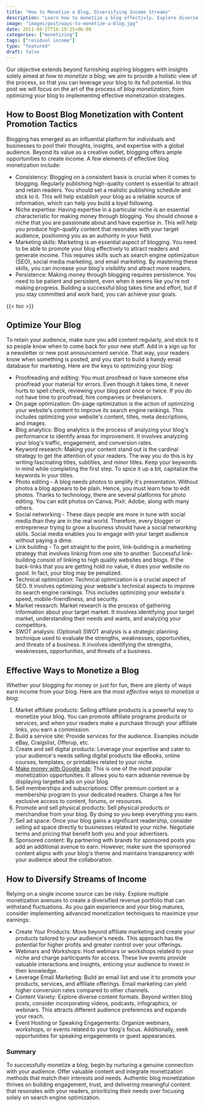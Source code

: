 ```yaml
---
title: "How to Monetize a Blog, Diversifying Income Streams"
description: "Learn how to monetize a blog effectivly. Explore diverse revenue streams to boost your profits."
image: "images/post/ways-to-monetize-a-blog.jpg"
date: 2011-08-27T18:19:25+06:00
categories: ["monetizing"]
tags: ["residual income"]
type: "featured"
draft: false
---
```


Our objective extends beyond furnishing aspiring bloggers with insights solely aimed at _how to monetize a blog_; we aim to provide a holistic view of the process, so that you can leverage your blog to its full potential. In this post we will focus on the art of the process of _blog monetization_, from optimizing your blog to implementing effective monetization strategies.

## How to Boost Blog Monetization with Content Promotion Tactics 

Blogging has emerged as an influential platform for individuals and businesses to pool their thoughts, insights, and expertise with a global audience. Beyond its value as a creative outlet, blogging offers ample opportunities to create income. A few elements of effective blog monetization include:

- Consistency: Blogging on a consistent basis is crucial when it comes to blogging. Regularly publishing high-quality content is essential to attract and retain readers. You should set a realistic publishing schedule and stick to it. This will help establish your blog as a reliable source of information, which can help you build a loyal following.
- Niche expertise: Having expertise in a particular niche is an essential characteristic for making money through blogging. You should choose a niche that you are passionate about and have expertise in. This will help you produce high-quality content that resonates with your target audience, positioning you as an authority in your field.
- Marketing skills: Marketing is an essential aspect of blogging. You need to be able to promote your blog effectively to attract readers and generate income. This requires skills such as search engine optimization (SEO), social media marketing, and email marketing. By mastering these skills, you can increase your blog's visibility and attract more readers.
- Persistence: Making money through blogging requires persistence. You need to be patient and persistent, even when it seems like you're not making progress. Building a successful blog takes time and effort, but if you stay committed and work hard, you can achieve your goals.

{{< toc >}}

## Optimize Your Blog

To retain your audience, make sure you add content regularly, and stick to it so people know when to come back for your new stuff. Add in a sign up for a newsletter or new post announcement service. That way, your readers know when something is posted, and you start to build a handy email database for marketing. Here are the keys to optimizing your blog:

- Proofreading and editing: You must proofread or have someone else proofread your material for errors. Even though it takes time, it never hurts to spell check, reviewing your blog post once or twice. If you do not have time to proofread, hire companies or freelancers.
- On page optimization: On-page optimization is the action of optimizing your website's content to improve its search engine rankings. This includes optimizing your website's content, titles, meta descriptions, and images.
- Blog analytics: Blog analytics is the process of analyzing your blog's performance to identify areas for improvement. It involves analyzing your blog's traffic, engagement, and conversion rates.
- Keyword research: Making your content stand out is the cardinal strategy to get the attention of your readers. The way you do this is by writing fascinating titles, subtitles, and minor titles. Keep your keywords in mind while completing the first step. To spice it up a bit, capitalize the keywords in your titles.
- Photo editing - A blog needs photos to amplify it's presentation. Without photos a blog appears to be plain. Hence, you must learn how to edit photos. Thanks to technology, there are several platforms for photo editing. You can edit photos on Canva, Pixlr, Adobe, along with many others. 
- Social networking - These days people are more in tune with social media than they are in the real world. Therefore, every blogger or entrepreneur trying to grow a business should have a social networking skills. Social media enables you to engage with your target audience without paying a dime.
- Link building - To get straight to the point, link-building is a marketing strategy that involves linking from one site to another. Successful link-building consist of linking to high quality websites and blogs. If the back-links that you are getting hold no value, it does your website no good. In fact, your blog may be penalized.
- Technical optimization: Technical optimization is a crucial aspect of SEO. It involves optimizing your website's technical aspects to improve its search engine rankings. This includes optimizing your website's speed, mobile-friendliness, and security.
- Market research: Market research is the process of gathering information about your target market. It involves identifying your target market, understanding their needs and wants, and analyzing your competitors.
- SWOT analysis: (Optional) SWOT analysis is a strategic planning technique used to evaluate the strengths, weaknesses, opportunities, and threats of a business. It involves identifying the strengths, weaknesses, opportunities, and threats of a business.

##  Effective Ways to Monetize a Blog

Whether your blogging for money or just for fun, there are plenty of ways earn income from your blog. Here are the most _effective ways to monetize a blog_:

1. Market affiliate products: Selling affiliate products is a powerful way to monetize your blog. You can promote affiliate programs products or services, and when your readers make a purchase through your affiliate links, you earn a commission.
2. Build a service site: Provide services for the audience. Examples include eBay, Craigslist, Offerup, etc.
3. Create and sell digital products: Leverage your expertise and cater to your audience's needs selling digital products like eBooks, online courses, templates, or printables related to your niche.
4. [Make money with Google ads](/blog/how-to-make-money-with-google-ads): This is one of the most popular monetization opportunities. It allows you to earn adsense revenue by displaying targeted ads on your blog.
5. Sell memberships and subscriptions: Offer premium content or a membership program to your dedicated readers. Charge a fee for exclusive access to content, forums, or resources.
6. Promote and sell physical products: Sell physical products or merchandise from your blog. By doing so you keep everything you earn.
7. Sell ad space: Once your blog gains a significant readership, consider selling ad space directly to businesses related to your niche. Negotiate terms and pricing that benefit both you and your advertisers.
8. Sponsored content: By partnering with brands for sponsored posts you add an additional avenue to earn. However, make sure the sponsored content aligns with your blog's theme and maintains transparency with your audience about the collaboration.

## How to Diversify Streams of Income

Relying on a single income source can be risky. Explore multiple monetization avenues to create a diversified revenue portfolio that can withstand fluctuations. As you gain experience and your blog matures, consider implementing advanced monetization techniques to maximize your earnings:

- Create Your Products: Move beyond affiliate marketing and create your products tailored to your audience's needs. This approach has the potential for higher profits and greater control over your offerings.
- Webinars and Workshops: Host webinars or workshops related to your niche and charge participants for access. These live events provide valuable interactions and insights, enticing your audience to invest in their knowledge.
- Leverage Email Marketing: Build an email list and use it to promote your products, services, and affiliate offerings. Email marketing can yield higher conversion rates compared to other channels.
- Content Variety: Explore diverse content formats. Beyond written blog posts, consider incorporating videos, podcasts, infographics, or webinars. This attracts different audience preferences and expands your reach.
- Event Hosting or Speaking Engagements: Organize webinars, workshops, or events related to your blog's focus. Additionally, seek opportunities for speaking engagements or guest appearances.

### Summary

To successfully monetize a blog, begin by nurturing a genuine connection with your audience. Offer valuable content and integrate monetization methods that match their interests and needs. Authentic blog monetization thrives on building engagement, trust, and delivering meaningful content that resonates with your readers, prioritizing their needs over focusing solely on search engine optimization.
